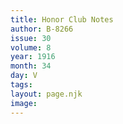 ```yaml
---
title: Honor Club Notes
author: B-8266
issue: 30
volume: 8
year: 1916
month: 34
day: V
tags:
layout: page.njk
image:
---
```





